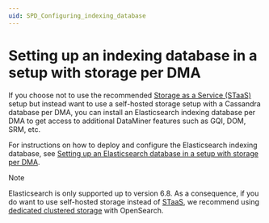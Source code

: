```yaml
---
uid: SPD_Configuring_indexing_database
---
```


# Setting up an indexing database in a setup with storage per DMA

If you choose not to use the recommended [Storage as a Service (STaaS)](xref:STaaS) setup but instead want to use a self-hosted storage setup with a Cassandra database per DMA, you can install an Elasticsearch indexing database per DMA to get access to additional DataMiner features such as GQI, DOM, SRM, etc.

For instructions on how to deploy and configure the Elasticsearch indexing database, see [Setting up an Elasticsearch database in a setup with storage per DMA](xref:Configuring_indexing_database_per_DMS).

> [!NOTE]
> Elasticsearch is only supported up to version 6.8. As a consequence, if you do want to use self-hosted storage instead of [STaaS](xref:STaaS), we recommend using [dedicated clustered storage](xref:Dedicated_clustered_storage) with OpenSearch.
